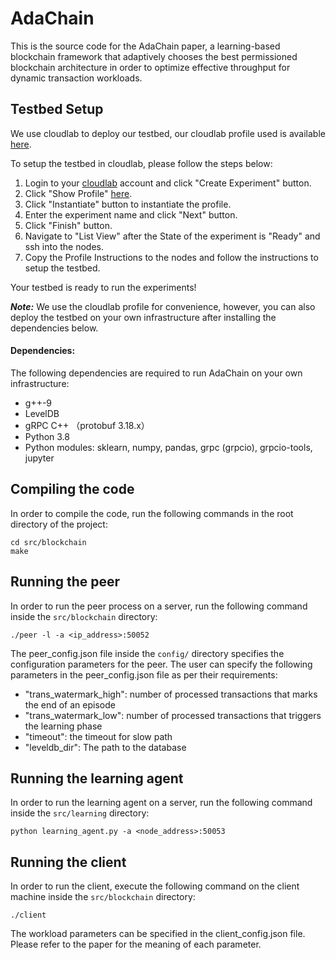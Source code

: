 # AdaChain

This is the source code for the AdaChain paper, a learning-based blockchain framework that adaptively chooses the best permissioned blockchain architecture in order to optimize effective throughput for dynamic transaction workloads.


## Testbed Setup
We use cloudlab to deploy our testbed, our cloudlab profile used is available [here](https://www.cloudlab.us/p/97d8fe450a0cf392e00b4b8e6d91039234121e35). 

To setup the testbed in cloudlab, please follow the steps below:
1. Login to your [cloudlab](https://www.cloudlab.us/) account and click "Create Experiment" button.
2. Click "Show Profile" [here](https://www.cloudlab.us/p/97d8fe450a0cf392e00b4b8e6d91039234121e35). 
3. Click "Instantiate" button to instantiate the profile.
4. Enter the experiment name and click "Next" button.
5. Click "Finish" button.
6. Navigate to "List View" after the State of the experiment is "Ready" and ssh into the nodes.
7. Copy the Profile Instructions to the nodes and follow the instructions to setup the testbed.

Your testbed is ready to run the experiments!


***Note:*** We use the cloudlab profile for convenience, however, you can also deploy the testbed on your own infrastructure after installing the dependencies below.

#### Dependencies: 
The following dependencies are required to run AdaChain on your own infrastructure:
- g++-9
- LevelDB
- gRPC C++ （protobuf 3.18.x）
- Python 3.8
- Python modules: sklearn, numpy, pandas, grpc (grpcio), grpcio-tools, jupyter


## Compiling the code
In order to compile the code, run the following commands in the root directory of the project:
```
cd src/blockchain
make
```

## Running the peer
In order to run the peer process on a server, run the following command inside the `src/blockchain` directory:
```
./peer -l -a <ip_address>:50052
```


The peer_config.json file inside the `config/` directory specifies the configuration parameters for the peer. The user can specify the following parameters in the peer_config.json file as per their requirements:
- "trans_watermark_high": number of processed transactions that marks the end of an episode
- "trans_watermark_low": number of processed transactions that triggers the learning phase 
- "timeout": the timeout for slow path
- "leveldb_dir": The path to the database


## Running the learning agent
In order to run the learning agent on a server, run the following command inside the `src/learning` directory:
```
python learning_agent.py -a <node_address>:50053
```


## Running the client
In order to run the client, execute the following command on the client machine inside the `src/blockchain` directory:

```
./client
```
The workload parameters can be specified in the client_config.json file. Please refer to the paper for the meaning of each parameter.

    
    